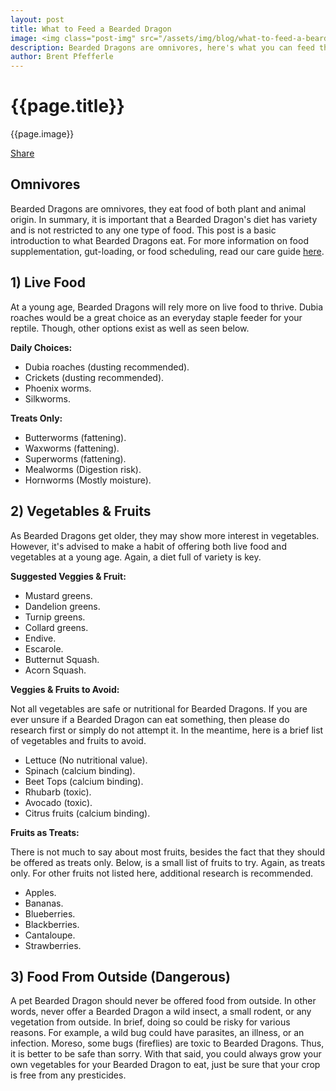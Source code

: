 ```yaml
---
layout: post
title: What to Feed a Bearded Dragon
image: <img class="post-img" src="/assets/img/blog/what-to-feed-a-bearded-dragon.png" alt="Picture of a Bearded Dragon.">
description: Bearded Dragons are omnivores, here's what you can feed them.
author: Brent Pfefferle
---
```


<!--Show More-->

# {{page.title}}
{{page.image}}

<div class="fb-share-button" data-href="https://beardeddragonowners.com/2022/04/25/what-to-feed-a-bearded-dragon.html" data-layout="button_count" data-size="large"><a target="_blank" href="https://www.facebook.com/sharer/sharer.php?u=https%3A%2F%2Fbeardeddragonowners.com%2F2022%2F04%2F25%2Fwhat-to-feed-a-bearded-dragon.html&amp;src=sdkpreparse" class="fb-xfbml-parse-ignore">Share</a></div>

## Omnivores

Bearded Dragons are omnivores, they eat food of both plant 
and animal origin. In summary, it is important that a 
Bearded Dragon's diet has variety and is not restricted to 
any one type of food. This post is a basic introduction to what 
Bearded Dragons eat. For more information on food supplementation, 
gut-loading, or food scheduling, read our care guide <a href="https://beardeddragonowners.com/bearded-dragon-care-guide.html" target="_blank">here</a>.

## 1) Live Food

At a young age, Bearded Dragons will rely more on live 
food to thrive. Dubia roaches would be a great choice 
as an everyday staple feeder for your reptile. Though, 
other options exist as well as seen below.

**Daily Choices:**
- Dubia roaches (dusting recommended).
- Crickets (dusting recommended).
- Phoenix worms.
- Silkworms.

**Treats Only:**
- Butterworms (fattening).
- Waxworms (fattening).
- Superworms (fattening).
- Mealworms (Digestion risk).
- Hornworms (Mostly moisture).

## 2) Vegetables & Fruits

As Bearded Dragons get older, they may show more 
interest in vegetables. However, it's advised to 
make a habit of offering both live food and vegetables 
at a young age. Again, a diet full of variety is key.

**Suggested Veggies & Fruit:**

- Mustard greens.
- Dandelion greens.
- Turnip greens.
- Collard greens.
- Endive.
- Escarole.
- Butternut Squash.
- Acorn Squash.

**Veggies & Fruits to Avoid:**

Not all vegetables are safe or nutritional for Bearded Dragons. If 
you are ever unsure if a Bearded Dragon can eat something, then 
please do research first or simply do not attempt it. In the meantime, 
here is a brief list of vegetables and fruits to avoid.

- Lettuce (No nutritional value).
- Spinach (calcium binding).
- Beet Tops (calcium binding).
- Rhubarb (toxic).
- Avocado (toxic).
- Citrus fruits (calcium binding).

**Fruits as Treats:**

There is not much to say about most fruits, besides the fact 
that they should be offered as treats only. Below, is a 
small list of fruits to try. Again, as treats only. For other 
fruits not listed here, additional research is recommended.

- Apples.
- Bananas.
- Blueberries.
- Blackberries.
- Cantaloupe.
- Strawberries.


## 3) Food From Outside (Dangerous)

A pet Bearded Dragon should never be offered 
food from outside. In other words, never offer 
a Bearded Dragon a wild insect, a small rodent, or 
any vegetation from outside. In brief, doing so 
could be risky for various reasons. For example, a wild bug 
could have parasites, an illness, or an infection. Moreso, some 
bugs (fireflies) are toxic to Bearded Dragons. Thus, it is better 
to be safe than sorry. With that said, you could always grow your 
own vegetables for your Bearded Dragon to eat, just be sure that 
your crop is free from any presticides.